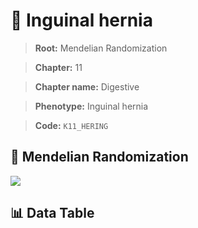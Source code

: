 # 🧪 Inguinal hernia

> **Root:** Mendelian Randomization

> **Chapter:** 11  

> **Chapter name:** Digestive

> **Phenotype:** Inguinal hernia  

> **Code:** `K11_HERING`

## 🧬 Mendelian Randomization  

<img src="/MR/Figures/Forward/K11_HERING.png"/>

## 📊 Data Table

<CsvTableMRF src="/MR_Data/Forward/K11_HERING.csv"/>
